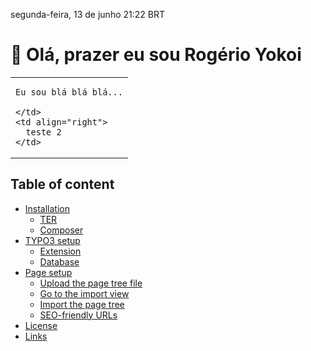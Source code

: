 segunda-feira, 13 de junho 21:22 BRT
# 🤙 Olá, prazer eu sou Rogério Yokoi

<table width="100%" style="width:100%; border: 0;">
  <tr>
    <td>
      
    Eu sou blá blá blá...
  
    </td>
    <td align="right">
      teste 2
    </td>
  </tr>
</table>



## Table of content

- [Installation](#installation)
    - [TER](#typo3-extension-repository)
    - [Composer](#composer)
- [TYPO3 setup](#typo3-setup)
    - [Extension](#extension)
    - [Database](#database)
- [Page setup](#page-setup)
    - [Upload the page tree file](#upload-the-page-tree-file)
    - [Go to the import view](#go-to-the-import-view)
    - [Import the page tree](#import-the-page-tree)
    - [SEO-friendly URLs](#seo-friendly-urls)
- [License](#license)
- [Links](#links)
